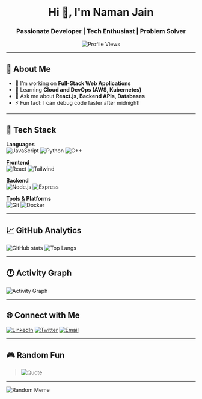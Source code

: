 <!--## Hi there 👋
-->


<!-- Profile Banner 
![Banner](https://your-banner-image-link-here.com/banner.png)
-->
<h1 align="center">Hi 👋, I'm Naman Jain</h1>
<h3 align="center">Passionate Developer | Tech Enthusiast | Problem Solver</h3>

<!-- Profile Views Counter -->
<p align="center">
  <img src="https://komarev.com/ghpvc/?username=your-username&color=green&style=flat-square" alt="Profile Views" />
</p>

---

## 🔭 About Me
- 🔭 I’m working on **Full-Stack Web Applications**  
- 🌱 Learning **Cloud and DevOps (AWS, Kubernetes)**  
- 💬 Ask me about **React.js, Backend APIs, Databases**  
- ⚡ Fun fact: I can debug code faster after midnight!

---

## 🧠 Tech Stack
**Languages**  
![JavaScript](https://img.shields.io/badge/-JavaScript-F7DF1E?style=flat-square&logo=javascript&logoColor=000) ![Python](https://img.shields.io/badge/-Python-3776AB?style=flat-square&logo=python&logoColor=fff) ![C++](https://img.shields.io/badge/-C++-00599C?style=flat-square&logo=c%2b%2b&logoColor=fff)

**Frontend**  
![React](https://img.shields.io/badge/-React-61DAFB?style=flat-square&logo=react&logoColor=000) ![Tailwind](https://img.shields.io/badge/-Tailwind-38B2AC?style=flat-square&logo=tailwind-css)

**Backend**  
![Node.js](https://img.shields.io/badge/-Node.js-339933?style=flat-square&logo=node.js&logoColor=fff) ![Express](https://img.shields.io/badge/-Express-000?style=flat-square&logo=express)

**Tools & Platforms**  
![Git](https://img.shields.io/badge/-Git-F05032?style=flat-square&logo=git) ![Docker](https://img.shields.io/badge/-Docker-2496ED?style=flat-square&logo=docker)

---

## 📈 GitHub Analytics
![GitHub stats](https://github-readme-stats.vercel.app/api?username=namanabbad02&show_icons=true&theme=tokyonight)
![Top Langs](https://github-readme-stats.vercel.app/api/top-langs/?username=namanabbad02&layout=compact&theme=tokyonight)

---

## 🕐 Activity Graph
![Activity Graph](https://github-readme-activity-graph.vercel.app/graph?username=namanabbad02&theme=react-dark)

---

## 🌐 Connect with Me
<p align="left">
<a href="https://www.linkedin.com/in/naman-jainn"><img src="https://img.shields.io/badge/-LinkedIn-0077B5?style=flat-square&logo=linkedin&logoColor=white" alt="LinkedIn"/></a>
<a href="https://x.com/_jain_naman"><img src="https://img.shields.io/badge/-Twitter-1DA1F2?style=flat-square&logo=twitter&logoColor=white" alt="Twitter"/></a>
<a href="mailto:abbadnaman@gmail.com"><img src="https://img.shields.io/badge/-Email-D14836?style=flat-square&logo=gmail&logoColor=white" alt="Email"/></a>
</p>

---

## 🎮 Random Fun
> ![Quote](https://quotes-github-readme.vercel.app/api?type=horizontal&theme=tokyonight)

---

![Random Meme](https://meme-api.com/gimme/programmerhumor/pictures)





<!--
**namanabbad02/namanabbad02** is a ✨ _special_ ✨ repository because its `README.md` (this file) appears on your GitHub profile.

Here are some ideas to get you started:

- 🔭 I’m currently working on ...
- 🌱 I’m currently learning ...
- 👯 I’m looking to collaborate on ...
- 🤔 I’m looking for help with ...
- 💬 Ask me about ...
- 📫 How to reach me: ...
- 😄 Pronouns: ...
- ⚡ Fun fact: ...
-->
